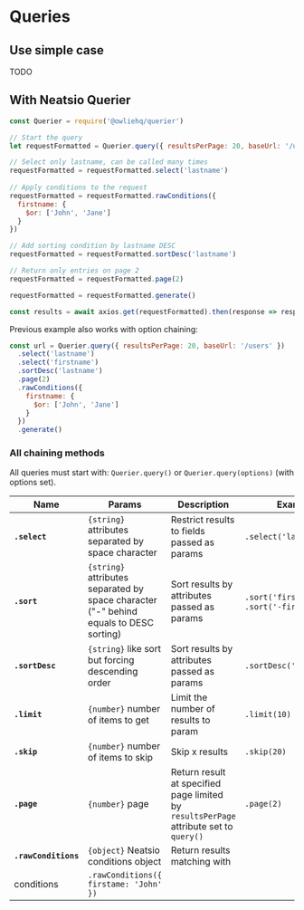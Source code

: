 # Queries

## Use simple case

TODO

## With Neatsio Querier

```javascript
const Querier = require('@owliehq/querier')

// Start the query
let requestFormatted = Querier.query({ resultsPerPage: 20, baseUrl: '/users' })

// Select only lastname, can be called many times
requestFormatted = requestFormatted.select('lastname')
  
// Apply conditions to the request
requestFormatted = requestFormatted.rawConditions({
  firstname: {
    $or: ['John', 'Jane']
  }
})

// Add sorting condition by lastname DESC
requestFormatted = requestFormatted.sortDesc('lastname')

// Return only entries on page 2
requestFormatted = requestFormatted.page(2)

requestFormatted = requestFormatted.generate()

const results = await axios.get(requestFormatted).then(response => response.data)
```

Previous example also works with option chaining:

```javascript
const url = Querier.query({ resultsPerPage: 20, baseUrl: '/users' })
  .select('lastname')
  .select('firstname')
  .sortDesc('lastname')
  .page(2)
  .rawConditions({
    firstname: {
      $or: ['John', 'Jane']
    }
  })
  .generate()
```

### All chaining methods

All queries must start with: `Querier.query()` or `Querier.query(options)` (with options set).

| Name | Params | Description | Example |
| ---- | ------- | ---------- | ------- |
| **`.select`** | `{string}` attributes separated by space character | Restrict results to fields passed as params | `.select('lastname')` |
| **`.sort`** | `{string}` attributes separated by space character ("-" behind equals to DESC sorting) | Sort results by attributes passed as params | `.sort('firstname')` or `.sort('-firstname')` |
| **`.sortDesc`** | `{string}` like sort but forcing descending order | Sort results by attributes passed as params | `.sortDesc('firstname')` |
| **`.limit`** | `{number}` number of items to get | Limit the number of results to param | `.limit(10)` |
| **`.skip`** | `{number}` number of items to skip | Skip x results | `.skip(20)` |
| **`.page`** | `{number}` page | Return result at specified page limited by `resultsPerPage` attribute set to `query()` | `.page(2)` |
| **`.rawConditions`** | `{object}` Neatsio conditions object | Return results matching with
conditions | `.rawConditions({ firstame: 'John' })`
